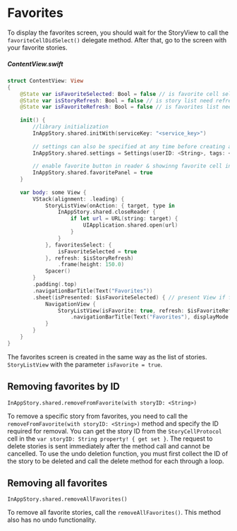 # Favorites

To display the favorites screen, you should wait for the StoryView to call the `favoriteCellDidSelect()` delegate method. After that, go to the screen with your favorite stories.

##### ContentView.swift
```swift
struct ContentView: View
{
    @State var isFavoriteSelected: Bool = false // is favorite cell selected in list
    @State var isStoryRefresh: Bool = false // is story list need refresh
    @State var isFavoriteRefresh: Bool = false // is favorites list need refresh
        
    init() {
        //library initialization
        InAppStory.shared.initWith(serviceKey: "<service_key>")
        
        // settings can also be specified at any time before creating a StoryListView or calling individual stories
        InAppStory.shared.settings = Settings(userID: <String>, tags: <Array<String>>)
        
        // enable favorite button in reader & showinng favorite cell in the end of list
        InAppStory.shared.favoritePanel = true
    }
    
    var body: some View {
        VStack(alignment: .leading) {
            StoryListView(onAction: { target, type in
                InAppStory.shared.closeReader {
                    if let url = URL(string: target) {
                        UIApplication.shared.open(url)
                    }
                }
            }, favoritesSelect: {
                isFavoriteSelected = true
            }, refresh: $isStoryRefresh)
                .frame(height: 150.0)
            Spacer()
        }
        .padding(.top)
        .navigationBarTitle(Text("Favorites"))
        .sheet(isPresented: $isFavoriteSelected) { // present View if favorite cell is selected
            NavigationView {
                StoryListView(isFavorite: true, refresh: $isFavoriteRefresh) // favorites stories list view
                    .navigationBarTitle(Text("Favorites"), displayMode: .inline)
            }
        }
    }
}
```

The favorites screen is created in the same way as the list of stories. `StoryListView` with the parameter `isFavorite = true`.


## Removing favorites by ID

`InAppStory.shared.removeFromFavorite(with storyID: <String>)`  


To remove a specific story from favorites, you need to call the `removeFromFavorite(with storyID: <String>)` method and specify the ID required for removal. You can get the story ID from the `StoryCellProtocol` cell in the `var storyID: String property! { get set }`. The request to delete stories is sent immediately after the method call and cannot be cancelled. To use the undo deletion function, you must first collect the ID of the story to be deleted and call the delete method for each through a loop.

## Removing all favorites
`InAppStory.shared.removeAllFavorites()`

To remove all favorite stories, call the `removeAllFavorites()`. This method also has no undo functionality.
